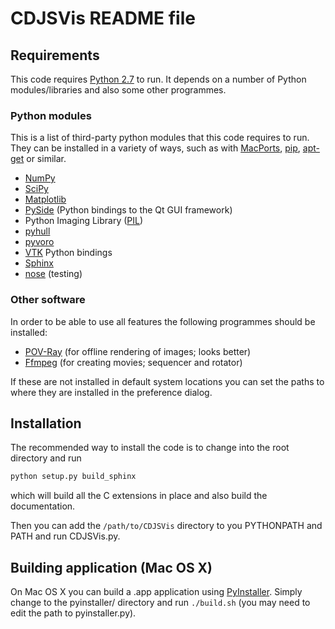 # CDJSVis README file

## Requirements

This code requires [Python 2.7](http://www.python.org/download/releases/2.7/) to run.  It depends on a number of Python modules/libraries and also some other programmes.

### Python modules

This is a list of third-party python modules that this code requires to run.  They can be installed in a variety of ways, such as with [MacPorts](http://www.macports.org/), [pip](https://pypi.python.org/pypi/pip), [apt-get](http://en.wikipedia.org/wiki/Advanced_Packaging_Tool) or similar.

* [NumPy](http://www.numpy.org/)
* [SciPy](http://www.scipy.org/)
* [Matplotlib](http://matplotlib.org/)
* [PySide](https://pypi.python.org/pypi/PySide) (Python bindings to the Qt GUI framework)
* Python Imaging Library ([PIL](http://www.pythonware.com/products/pil/))
* [pyhull](http://pythonhosted.org/pyhull/)
* [pyvoro](https://pypi.python.org/pypi/pyvoro)
* [VTK](http://www.vtk.org/) Python bindings
* [Sphinx](http://sphinx-doc.org/)
* [nose](https://nose.readthedocs.org/en/latest/) (testing)

### Other software

In order to be able to use all features the following programmes should be installed:

*   [POV-Ray](http://www.povray.org/) (for offline rendering of images; looks better)
*   [Ffmpeg](https://www.ffmpeg.org/) (for creating movies; sequencer and rotator)

If these are not installed in default system locations you can set the paths to where they are installed in the preference dialog.

## Installation

The recommended way to install the code is to change into the root directory and run

```sh
python setup.py build_sphinx
```

which will build all the C extensions in place and also build the documentation.

Then you can add the `/path/to/CDJSVis` directory to you PYTHONPATH and PATH and run CDJSVis.py.

## Building application (Mac OS X)

On Mac OS X you can build a .app application using [PyInstaller](http://www.pyinstaller.org/). Simply change to the pyinstaller/ directory and run `./build.sh` (you may need to edit the path to pyinstaller.py).

